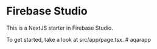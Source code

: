# Firebase Studio

This is a NextJS starter in Firebase Studio.

To get started, take a look at src/app/page.tsx.
#   a q a r a p p  
 